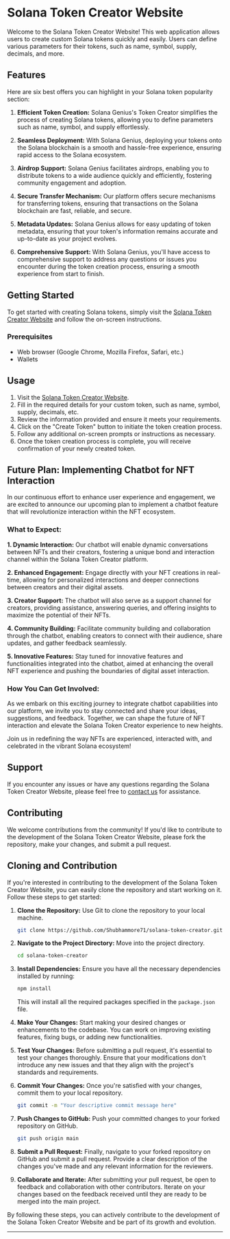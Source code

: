

# Solana Token Creator Website

Welcome to the Solana Token Creator Website! This web application allows users to create custom Solana tokens quickly and easily. Users can define various parameters for their tokens, such as name, symbol, supply, decimals, and more.

## Features

Here are six best offers you can highlight in your Solana token popularity section:

1. **Efficient Token Creation:** Solana Genius's Token Creator simplifies the process of creating Solana tokens, allowing you to define parameters such as name, symbol, and supply effortlessly.

2. **Seamless Deployment:** With Solana Genius, deploying your tokens onto the Solana blockchain is a smooth and hassle-free experience, ensuring rapid access to the Solana ecosystem.

3. **Airdrop Support:** Solana Genius facilitates airdrops, enabling you to distribute tokens to a wide audience quickly and efficiently, fostering community engagement and adoption.

4. **Secure Transfer Mechanism:** Our platform offers secure mechanisms for transferring tokens, ensuring that transactions on the Solana blockchain are fast, reliable, and secure.

5. **Metadata Updates:** Solana Genius allows for easy updating of token metadata, ensuring that your token's information remains accurate and up-to-date as your project evolves.

6. **Comprehensive Support:** With Solana Genius, you'll have access to comprehensive support to address any questions or issues you encounter during the token creation process, ensuring a smooth experience from start to finish.
## Getting Started

To get started with creating Solana tokens, simply visit the [Solana Token Creator Website](https://solanagenius-solanatokencreator.netlify.app/) and follow the on-screen instructions.

### Prerequisites

- Web browser (Google Chrome, Mozilla Firefox, Safari, etc.)
- Wallets

## Usage

1. Visit the [Solana Token Creator Website](https://solanagenius-solanatokencreator.netlify.app/).
2. Fill in the required details for your custom token, such as name, symbol, supply, decimals, etc.
3. Review the information provided and ensure it meets your requirements.
4. Click on the "Create Token" button to initiate the token creation process.
5. Follow any additional on-screen prompts or instructions as necessary.
6. Once the token creation process is complete, you will receive confirmation of your newly created token.

## Future Plan: Implementing Chatbot for NFT Interaction

In our continuous effort to enhance user experience and engagement, we are excited to announce our upcoming plan to implement a chatbot feature that will revolutionize interaction within the NFT ecosystem.

### What to Expect:

**1. Dynamic Interaction:** Our chatbot will enable dynamic conversations between NFTs and their creators, fostering a unique bond and interaction channel within the Solana Token Creator platform.

**2. Enhanced Engagement:** Engage directly with your NFT creations in real-time, allowing for personalized interactions and deeper connections between creators and their digital assets.

**3. Creator Support:** The chatbot will also serve as a support channel for creators, providing assistance, answering queries, and offering insights to maximize the potential of their NFTs.

**4. Community Building:** Facilitate community building and collaboration through the chatbot, enabling creators to connect with their audience, share updates, and gather feedback seamlessly.

**5. Innovative Features:** Stay tuned for innovative features and functionalities integrated into the chatbot, aimed at enhancing the overall NFT experience and pushing the boundaries of digital asset interaction.

### How You Can Get Involved:

As we embark on this exciting journey to integrate chatbot capabilities into our platform, we invite you to stay connected and share your ideas, suggestions, and feedback. Together, we can shape the future of NFT interaction and elevate the Solana Token Creator experience to new heights.

Join us in redefining the way NFTs are experienced, interacted with, and celebrated in the vibrant Solana ecosystem!



## Support

If you encounter any issues or have any questions regarding the Solana Token Creator Website, please feel free to [contact us](mailto:shubham.more@iitgn.ac.in) for assistance.

## Contributing

We welcome contributions from the community! If you'd like to contribute to the development of the Solana Token Creator Website, please fork the repository, make your changes, and submit a pull request.


## Cloning and Contribution

If you're interested in contributing to the development of the Solana Token Creator Website, you can easily clone the repository and start working on it. Follow these steps to get started:

1. **Clone the Repository:** Use Git to clone the repository to your local machine.

   ```bash
   git clone https://github.com/Shubhammore71/solana-token-creator.git
   ```

2. **Navigate to the Project Directory:** Move into the project directory.

   ```bash
   cd solana-token-creator
   ```

3. **Install Dependencies:** Ensure you have all the necessary dependencies installed by running:

   ```bash
   npm install
   ```

   This will install all the required packages specified in the `package.json` file.

4. **Make Your Changes:** Start making your desired changes or enhancements to the codebase. You can work on improving existing features, fixing bugs, or adding new functionalities.

5. **Test Your Changes:** Before submitting a pull request, it's essential to test your changes thoroughly. Ensure that your modifications don't introduce any new issues and that they align with the project's standards and requirements.

6. **Commit Your Changes:** Once you're satisfied with your changes, commit them to your local repository.

   ```bash
   git commit -m "Your descriptive commit message here"
   ```

7. **Push Changes to GitHub:** Push your committed changes to your forked repository on GitHub.

   ```bash
   git push origin main
   ```

8. **Submit a Pull Request:** Finally, navigate to your forked repository on GitHub and submit a pull request. Provide a clear description of the changes you've made and any relevant information for the reviewers.

9. **Collaborate and Iterate:** After submitting your pull request, be open to feedback and collaboration with other contributors. Iterate on your changes based on the feedback received until they are ready to be merged into the main project.

By following these steps, you can actively contribute to the development of the Solana Token Creator Website and be part of its growth and evolution.

---
